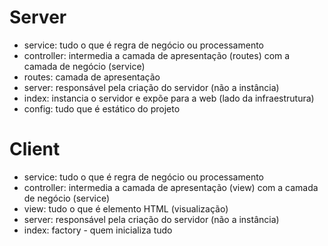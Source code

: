 # Server

- service: tudo o que é regra de negócio ou processamento
- controller: intermedia a camada de apresentação (routes) com a camada de negócio (service)
- routes: camada de apresentação
- server: responsável pela criação do servidor (não a instância)
- index: instancia o servidor e expõe para a web (lado da infraestrutura)
- config: tudo que é estático do projeto

# Client

- service: tudo o que é regra de negócio ou processamento
- controller: intermedia a camada de apresentação (view) com a camada de negócio (service)
- view: tudo o que é elemento HTML (visualização)
- server: responsável pela criação do servidor (não a instância)
- index: factory - quem inicializa tudo
